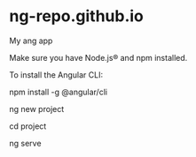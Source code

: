 # ng-repo.github.io
My ang app 

Make sure you have Node.js® and npm installed.

To install the Angular CLI:

npm install -g @angular/cli

ng new project

cd project

ng serve
